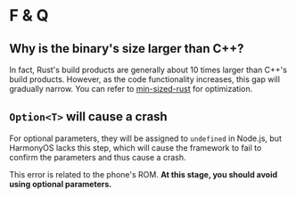 # F & Q

## Why is the binary's size larger than C++?

In fact, Rust's build products are generally about 10 times larger than C++'s build products. However, as the code functionality increases, this gap will gradually narrow. You can refer to [min-sized-rust](https://github.com/johnthagen/min-sized-rust) for optimization.

## `Option<T>` will cause a crash

For optional parameters, they will be assigned to `undefined` in Node.js, but HarmonyOS lacks this step, which will cause the framework to fail to confirm the parameters and thus cause a crash.

This error is related to the phone's ROM. **At this stage, you should avoid using optional parameters.**
